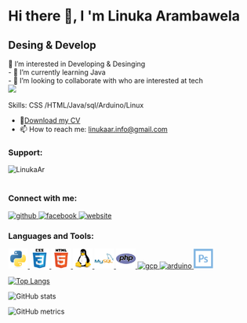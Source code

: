 <h1> Hi there 👋, I 'm Linuka Arambawela </h1> 
<h2> Desing & Develop </h2>
👀 I’m interested in Developing & Desinging<br>
- 🌱 I’m currently learning Java<br>
- 💞️ I’m looking to collaborate with who are interested at tech<br>
<img src="https://scontent.fcmb4-2.fna.fbcdn.net/v/t39.30808-6/259860405_1773928726330391_718887781833856210_n.jpg?_nc_cat=105&ccb=1-5&_nc_sid=730e14&_nc_ohc=K1d7i88dI_sAX_RlSam&tn=gbN-d8SVqa7W16DK&_nc_ht=scontent.fcmb4-2.fna&oh=583dd9820312fba3121f9782d846c795&oe=619E5F41">


Skills: CSS /HTML/Java/sql/Arduino/Linux 


- 🔭<a href="https://drive.google.com/file/d/1RbtiNhf_eGPhCaAY4aB72o6N6LmAfRuA/view" target="_blank">Download my CV</a>
- 📫 How to reach me: linukaar.info@gmail.com 

<h3 align="left">Support:</h3>
<p><a href="https://www.buymeacoffee.com/LinukaAr" target="_blank"> <img align="left" src="https://cdn.buymeacoffee.com/buttons/v2/default-yellow.png" height="50" width="210" alt="LinukaAr" /></a></p>
<br><br>

<h3 align="left">Connect with me:</h3>
<p><a href="https://github.com/LinukaAr"target="_blank"><img src='https://cdn.jsdelivr.net/npm/simple-icons@3.0.1/icons/github.svg' alt='github' height='40'> </a>
<a href="https://www.facebook.com/profile.php?id=100011398414568"target="_blank"><img src='https://cdn.jsdelivr.net/npm/simple-icons@3.0.1/icons/facebook.svg' alt='facebook' height='40'w> </a> 
<a href="https://linukaar.github.io/Linukatest/"target="_blank"><img src='https://cdn.jsdelivr.net/npm/simple-icons@3.0.1/icons/icloud.svg' alt='website' height='40'> </a></p> 

<h3 align="left">Languages and Tools:</h3>
<p align="left"> <a href="https://www.python.org" target="_blank" rel="noreferrer"> <img src="https://raw.githubusercontent.com/devicons/devicon/master/icons/python/python-original.svg" alt="python" width="40" height="40"/> </a>  <a href="https://www.w3schools.com/css/" target="_blank" rel="noreferrer"> <img src="https://raw.githubusercontent.com/devicons/devicon/master/icons/css3/css3-original-wordmark.svg" alt="css3" width="40" height="40"/> </a> <a href="https://www.w3.org/html/" target="_blank" rel="noreferrer"> <img src="https://raw.githubusercontent.com/devicons/devicon/master/icons/html5/html5-original-wordmark.svg" alt="html5" width="40" height="40"/> </a> <a href="https://www.linux.org/" target="_blank" rel="noreferrer"> <img src="https://raw.githubusercontent.com/devicons/devicon/master/icons/linux/linux-original.svg" alt="linux" width="40" height="40"/> </a> <a href="https://www.mysql.com/" target="_blank" rel="noreferrer"> <img src="https://raw.githubusercontent.com/devicons/devicon/master/icons/mysql/mysql-original-wordmark.svg" alt="mysql" width="40" height="40"/> </a> <a href="https://www.php.net" target="_blank" rel="noreferrer"> <img src="https://raw.githubusercontent.com/devicons/devicon/master/icons/php/php-original.svg" alt="php" width="40" height="40"/> </a> <a href="https://cloud.google.com" target="_blank" rel="noreferrer"> <img src="https://www.vectorlogo.zone/logos/google_cloud/google_cloud-icon.svg" alt="gcp" width="40" height="40"/> </a><a href="https://www.arduino.cc/" target="_blank" rel="noreferrer"> <img src="https://cdn.worldvectorlogo.com/logos/arduino-1.svg" alt="arduino" width="40" height="40"/> </a>  <a href="https://www.photoshop.com/en" target="_blank" rel="noreferrer"> <img src="https://raw.githubusercontent.com/devicons/devicon/master/icons/photoshop/photoshop-line.svg" alt="photoshop" width="40" height="40"/> </a> </p>





[![Top Langs](https://github-readme-stats.vercel.app/api/top-langs/?username=LinukaAr)](https://github.com/anuraghazra/github-readme-stats)

![GitHub stats](https://github-readme-stats.vercel.app/api?username=LinukaAr&show_icons=true&count_private=true)  

![GitHub metrics](https://metrics.lecoq.io/LinukaAr)  


